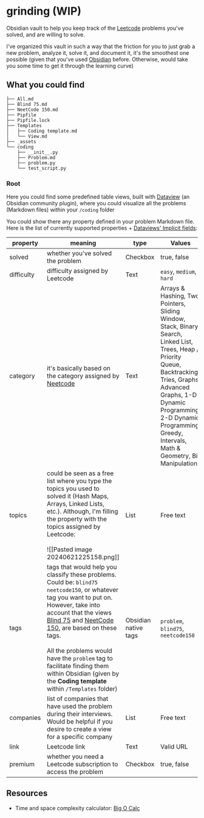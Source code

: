 # grinding (WIP)

Obsidian vault to help you keep track of the [Leetcode](https://leetcode.com/) problems you've solved, and are willing to solve.

I've organized this vault in such a way that the friction for you to just grab a new problem, analyze it, solve it, and document it, it's the smoothest one possible (given that you've used [Obsidian]() before. Otherwise, would take you some time to get it through the learning curve)

## What you could find

```shel
├── All.md
├── Blind 75.md
├── NeetCode 150.md
├── Pipfile
├── Pipfile.lock
├── Templates
│   ├── Coding template.md
│   └── View.md
├── _assets
└── coding
	├── __init__.py
    ├── Problem.md
    ├── problem.py
    └── test_script.py
```

### Root

Here you could find some predefined table views, built with [Dataview](https://blacksmithgu.github.io/obsidian-dataview/api/intro/) (an Obsidian community plugin), where you could visualize all the problems (Markdown files) within your `/coding` folder

You could show there any property defined in your problem Markdown file. Here is the list of currently supported properties + [Dataviews' Implicit fields](https://blacksmithgu.github.io/obsidian-dataview/annotation/metadata-pages/#implicit-fields):

| property   | meaning                                                                                                                                                                                                                                                                                                                                                                                                                    | type                 | Values                                                                                                                                                                                                                                                                |
| ---------- | -------------------------------------------------------------------------------------------------------------------------------------------------------------------------------------------------------------------------------------------------------------------------------------------------------------------------------------------------------------------------------------------------------------------------- | -------------------- | --------------------------------------------------------------------------------------------------------------------------------------------------------------------------------------------------------------------------------------------------------------------- |
| solved     | whether you've solved the problem                                                                                                                                                                                                                                                                                                                                                                                          | Checkbox             | true, false                                                                                                                                                                                                                                                           |
| difficulty | difficulty assigned by Leetcode                                                                                                                                                                                                                                                                                                                                                                                            | Text                 | `easy`, `medium`, `hard`                                                                                                                                                                                                                                              |
| category   | it's basically based on the category assigned by [Neetcode](https://neetcode.io/practice)                                                                                                                                                                                                                                                                                                                                  | Text                 | Arrays & Hashing, Two Pointers, Sliding Window, Stack, Binary Search, Linked List, Trees, Heap / Priority Queue, Backtracking, Tries, Graphs, Advanced Graphs, 1-D Dynamic Programming, 2-D Dynamic Programming, Greedy, Intervals, Math & Geometry, Bit Manipulation |
| topics     | could be seen as a free list where you type the topics you used to solved it (Hash Maps, Arrays, Linked Lists, etc.). Although, I'm filling the property with the topics assigned by Leetcode:<br><br>![[Pasted image 20240621225158.png]]                                                                                                                                                                                 | List                 | Free text                                                                                                                                                                                                                                                             |
| tags       | tags that would help you classify these problems. Could be: `blind75` `neetcode150`, or whatever tag you want to put on. However, take into account that the views [Blind 75](Blind%2075.md) and [NeetCode 150](NeetCode%20150.md), are based on these tags.<br><br>All the problems would have the `problem` tag to facilitate finding them within Obsidian (given by the **Coding template** within `/Templates` folder) | Obsidian native tags | `problem`, `blind75`, `neetcode150`                                                                                                                                                                                                                                   |
| companies  | list of companies that have used the problem during their interviews. Would be helpful if you desire to create a view for a specific company                                                                                                                                                                                                                                                                               | List                 | Free text                                                                                                                                                                                                                                                             |
| link       | Leetcode link                                                                                                                                                                                                                                                                                                                                                                                                              | Text                 | Valid URL                                                                                                                                                                                                                                                             |
| premium    | whether you need a Leetcode subscription to access the problem                                                                                                                                                                                                                                                                                                                                                             | Checkbox             | true, false                                                                                                                                                                                                                                                           |

## Resources

- Time and space complexity calculator: [Big O Calc](https://www.bigocalc.com/)